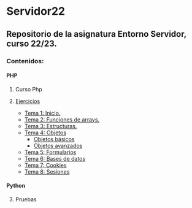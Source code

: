 # Servidor22
## Repositorio de la asignatura Entorno Servidor, curso 22/23.

### Contenidos:
#### PHP

1. Curso Php

2. [Ejercicios](https://github.com/HDavo/Servidor22/tree/main/ejercicios "Ejercicios")
    * [Tema 1: Inicio.](https://github.com/HDavo/Servidor22/tree/main/ejercicios/tema1_inicio "Tema 1")
    * [Tema 2: Funciones de arrays.](https://github.com/HDavo/Servidor22/tree/main/ejercicios/tema2_arrays "Tema 2")
    * [Tema 3: Estructuras.](https://github.com/HDavo/Servidor22/tree/main/ejercicios/tema3_estructuras_funciones "Tema 3")
    * [Tema 4: Objetos](https://github.com/HDavo/Servidor22/tree/main/ejercicios/tema4_objetos "Tema 4")
        * [Objetos básicos](https://github.com/HDavo/Servidor22/tree/main/ejercicios/tema4_objetos/basicos "Objetos básicos")
        * [Objetos avanzados](https://github.com/HDavo/Servidor22/tree/main/ejercicios/tema4_objetos/avanzados "Objetos avanzados")
    * [Tema 5: Formularios](https://github.com/HDavo/Servidor22/tree/main/ejercicios/tema5_formularios "Tema 5")
    * [Tema 6: Bases de datos](https://github.com/HDavo/Servidor22/tree/main/ejercicios/tema6_bbdd "Tema 6")
    * [Tema 7: Cookies](https://github.com/HDavo/Servidor22/tree/main/ejercicios/tema7_cookies "Tema 7")
    * [Tema 8: Sesiones](https://github.com/HDavo/Servidor22/tree/main/ejercicios/tema8_sesiones "Tema 8")

#### Python

3. Pruebas    



